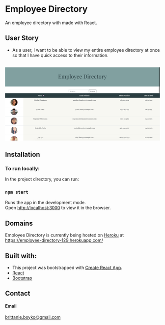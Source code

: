 # Employee Directory

An employee directory with made with React.

## User Story

* As a user, I want to be able to view my entire employee directory at once so that I have quick access to their information. <br /> <br />

![fitnessTracker](public/employeeDirectory.png)


## Installation
### To run locally:
In the project directory, you can run:

### `npm start`

Runs the app in the development mode.<br />
Open [http://localhost:3000](http://localhost:3000) to view it in the browser.


## Domains <br />
Employee Directory is currently being hosted on [Heroku](https://heroku.com/) at https://employee-directory-129.herokuapp.com/

## Built with:
* This project was bootstrapped with [Create React App](https://github.com/facebook/create-react-app).
* [React](https://reactjs.org/)
* [Bootstrap](https://getbootstrap.com/)


## Contact
#### Email <br />
brittanie.boyko@gmail.com
